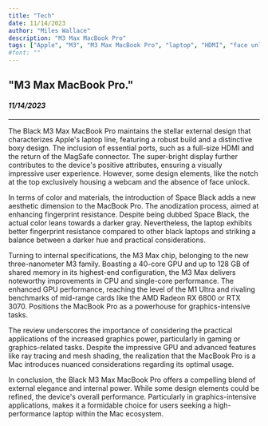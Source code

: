 ```yaml
---
title: "Tech"
date: 11/14/2023
author: "Miles Wallace"
description: "M3 Max MacBook Pro"
tags: ["Apple", "M3", "M3 Max MacBook Pro", "laptop", "HDMI", "face unlock", "40-core GPU",  ]
#font: ""
---
```

## "M3 Max MacBook Pro."
#### _11/14/2023_ 
____
The Black M3 Max MacBook Pro maintains the stellar external design that characterizes Apple's laptop line, featuring a robust build and a distinctive boxy design. The inclusion of essential ports, such as a full-size HDMI and the return of the MagSafe connector. The super-bright display further contributes to the device's positive attributes, ensuring a visually impressive user experience. However, some design elements, like the notch at the top exclusively housing a webcam and the absence of face unlock.

In terms of color and materials, the introduction of Space Black adds a new aesthetic dimension to the MacBook Pro. The anodization process, aimed at enhancing fingerprint resistance. Despite being dubbed Space Black, the actual color leans towards a darker gray. Nevertheless, the laptop exhibits better fingerprint resistance compared to other black laptops and striking a balance between a darker hue and practical considerations.

Turning to internal specifications, the M3 Max chip, belonging to the new three-nanometer M3 family. Boasting a 40-core GPU and up to 128 GB of shared memory in its highest-end configuration, the M3 Max delivers noteworthy improvements in CPU and single-core performance. The enhanced GPU performance, reaching the level of the M1 Ultra and rivaling benchmarks of mid-range cards like the AMD Radeon RX 6800 or RTX 3070. Positions the MacBook Pro as a powerhouse for graphics-intensive tasks.

The review underscores the importance of considering the practical applications of the increased graphics power, particularly in gaming or graphics-related tasks. Despite the impressive GPU and advanced features like ray tracing and mesh shading, the realization that the MacBook Pro is a Mac introduces nuanced considerations regarding its optimal usage.

In conclusion, the Black M3 Max MacBook Pro offers a compelling blend of external elegance and internal power. While some design elements could be refined, the device's overall performance. Particularly in graphics-intensive applications, makes it a formidable choice for users seeking a high-performance laptop within the Mac ecosystem.
